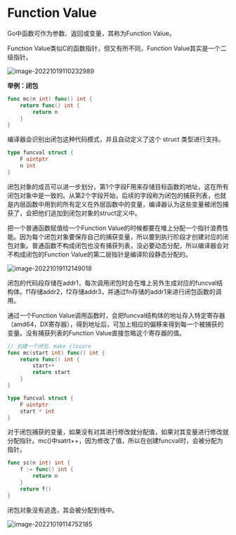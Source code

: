 # Function Value

Go中函数可作为参数、返回或变量，其称为Function Value。

Function Value类似C的函数指针，但又有所不同，Function Value其实是一个二级指针。

![image-20221019110232989](https://imgs-1306864474.cos.ap-beijing.myqcloud.com/img/image-20221019110232989.png)

**举例：闭包**

```go
func mc(n int) func() int {
	return func() int {
		return n
	}
}
```

编译器会识别出闭包这种代码模式，并且自动定义了这个 struct 类型进行支持。

```go
type funcval struct {
	F uintptr
	n int
}
```

闭包对象的成员可以进一步划分，第1个字段F用来存储目标函数的地址，这在所有闭包对象中是一致的。从第2个字段开始，后续的字段称为闭包的捕获列表，也就是内层函数中用到的所有定义在外层函数中的变量，编译器认为这些变量被闭包捕获了，会把他们追加到闭包对象的struct定义中。

把一个普通函数赋值给一个Function Value的时候都要在堆上分配一个指针浪费性能。因为每个闭包对象要保存自己的捕获变量，所以要到执行阶段才创建对应的闭包对象。普通函数不构成闭包也没有捕获列表，没必要动态分配，所以编译器会对不构成闭包的Function Value的第二层指针是编译阶段静态分配的。

![image-20221019112149018](https://imgs-1306864474.cos.ap-beijing.myqcloud.com/img/image-20221019112149018.png)

闭包的代码段存储在addr1，每次调用闭包时会在堆上另外生成对应的funcval结构体。f1存储addr2，f2存储addr3，并通过fn存储的addr1来进行闭包函数的调用。

通过一个Function Value调用函数时，会把funcval结构体的地址存入特定寄存器（amd64，DX寄存器），得到地址后，可加上相应的偏移来得到每一个被捕获的变量。没有捕获列表的Function Value直接忽略这个寄存器的值。

```go
// 创建一个闭包，make closure
func mc(start int) func() int {
	return func() int {
		start++
		return start
	}
}

type funcval struct {
    F uintptr
    start * int
}
```

对于闭包捕获的变量，如果没有对其进行修改就分配值，如果对其变量进行修改就分配指针。mc()中satrt++，因为修改了值，所以在创建funcval时，会被分配为指针。

```go
func sc(n int) int {
	f := func() int {
		return n
	}
	return f()
}
```

闭包对象没有逃逸，其会被分配到栈中。

![image-20221019114752185](https://imgs-1306864474.cos.ap-beijing.myqcloud.com/img/image-20221019114752185.png)


